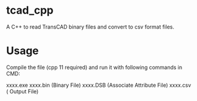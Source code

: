 # tcad_cpp
A C++ to read TransCAD binary files and convert to csv format files.


# Usage
Compile the file (cpp 11 required) and run it with following commands in CMD:

xxxx.exe xxxx.bin (Binary File) xxxx.DSB (Associate Attribute File) xxxx.csv ( Output File)

